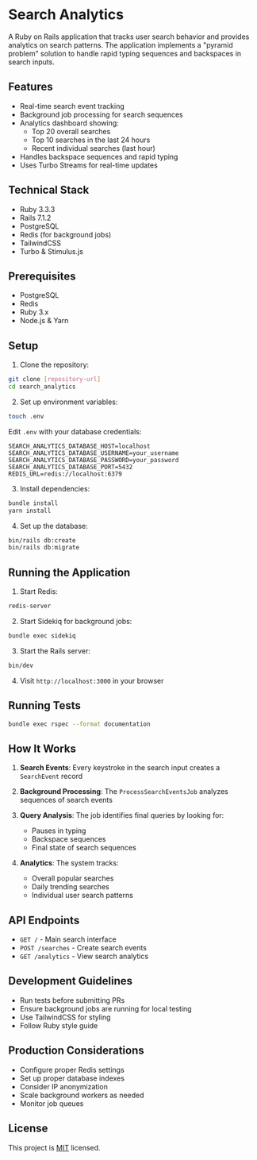 # Search Analytics

A Ruby on Rails application that tracks user search behavior and provides analytics on search patterns. The application implements a "pyramid problem" solution to handle rapid typing sequences and backspaces in search inputs.

## Features

- Real-time search event tracking
- Background job processing for search sequences
- Analytics dashboard showing:
  - Top 20 overall searches
  - Top 10 searches in the last 24 hours
  - Recent individual searches (last hour)
- Handles backspace sequences and rapid typing
- Uses Turbo Streams for real-time updates

## Technical Stack

- Ruby 3.3.3
- Rails 7.1.2
- PostgreSQL
- Redis (for background jobs)
- TailwindCSS
- Turbo & Stimulus.js

## Prerequisites

- PostgreSQL
- Redis
- Ruby 3.x
- Node.js & Yarn

## Setup

1. Clone the repository:
```bash
git clone [repository-url]
cd search_analytics
```

2. Set up environment variables:
```bash
touch .env
```

Edit `.env` with your database credentials:
```
SEARCH_ANALYTICS_DATABASE_HOST=localhost
SEARCH_ANALYTICS_DATABASE_USERNAME=your_username
SEARCH_ANALYTICS_DATABASE_PASSWORD=your_password
SEARCH_ANALYTICS_DATABASE_PORT=5432
REDIS_URL=redis://localhost:6379
```

3. Install dependencies:
```bash
bundle install
yarn install
```

4. Set up the database:
```bash
bin/rails db:create
bin/rails db:migrate
```

## Running the Application

1. Start Redis:
```bash
redis-server
```

2. Start Sidekiq for background jobs:
```bash
bundle exec sidekiq
```

3. Start the Rails server:
```bash
bin/dev
```

4. Visit `http://localhost:3000` in your browser

## Running Tests

```bash
bundle exec rspec --format documentation
```

## How It Works

1. **Search Events**: Every keystroke in the search input creates a `SearchEvent` record
2. **Background Processing**: The `ProcessSearchEventsJob` analyzes sequences of search events
3. **Query Analysis**: The job identifies final queries by looking for:
   - Pauses in typing
   - Backspace sequences
   - Final state of search sequences

4. **Analytics**: The system tracks:
   - Overall popular searches
   - Daily trending searches
   - Individual user search patterns

## API Endpoints

- `GET /` - Main search interface
- `POST /searches` - Create search events
- `GET /analytics` - View search analytics

## Development Guidelines

- Run tests before submitting PRs
- Ensure background jobs are running for local testing
- Use TailwindCSS for styling
- Follow Ruby style guide

## Production Considerations

- Configure proper Redis settings
- Set up proper database indexes
- Consider IP anonymization
- Scale background workers as needed
- Monitor job queues

## License
This project is [MIT](./LICENSE) licensed.
